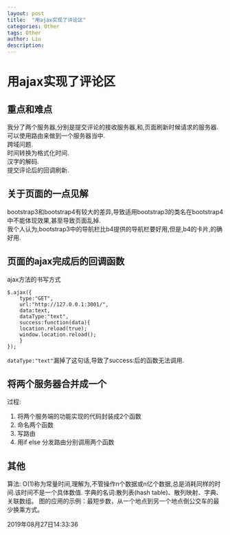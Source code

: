 ```yaml
---
layout: post
title:  "用ajax实现了评论区"
categories: Other
tags: Other
author: Liu
description: 
---
```


# 用ajax实现了评论区

## 重点和难点

我分了两个服务器,分别是提交评论的接收服务器,和,页面刷新时候请求的服务器.可以使用路由来做到一个服务器当中.  
跨域问题.  
时间转换为格式化时间.  
汉字的解码.  
提交评论后的回调刷新.  

## 关于页面的一点见解

bootstrap3和bootstrap4有较大的差异,导致适用bootstrap3的类名在bootstrap4中不能体现效果,甚至导致页面乱掉.  
我个人认为,bootstrap3中的导航栏比b4提供的导航栏要好用,但是,b4的卡片,的确好用.  

## 页面的ajax完成后的回调函数

ajax方法的书写方式

    $.ajax({
        type:"GET",
        url:"http://127.0.0.1:3001/",
        data:text,
        dataType:"text",
        success:function(data){
        location.reload(true);
        window.location.reload();
        }
    });    

`dataType:"text"`漏掉了这句话,导致了success:后的函数无法调用.  

## 将两个服务器合并成一个

过程:

1. 将两个服务端的功能实现的代码封装成2个函数
2. 命名两个函数
3. 写路由
4. 用if else 分发路由分别调用两个函数

## 其他

算法:
O(1)称为常量时间,理解为,不管操作n个数据或n亿个数据,总是消耗同样的时间.该时间不是一个具体数值.
字典的名词:散列表(hash table)、散列映射、字典、关联数组。
图的应用的示例：最短步数，从一个地点到另一个地点倒公交车的最少换乘方式。

2019年08月27日14:33:36
